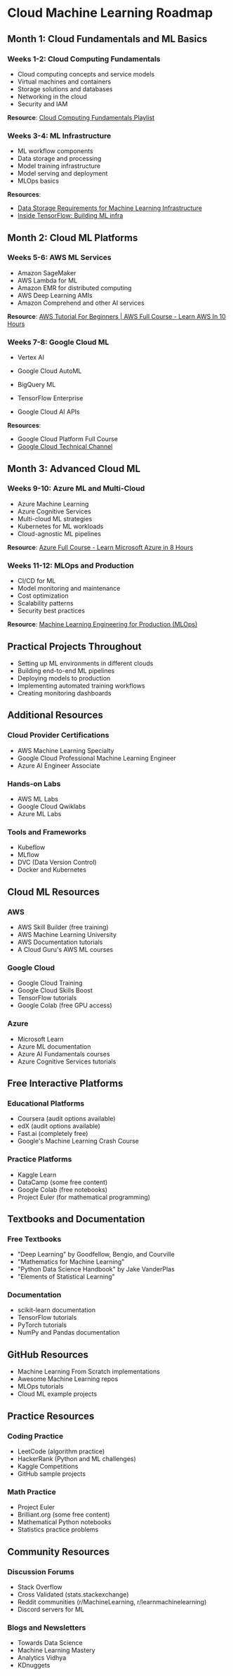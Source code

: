 # Cloud Machine Learning Roadmap

## Month 1: Cloud Fundamentals and ML Basics

### Weeks 1-2: Cloud Computing Fundamentals

- Cloud computing concepts and service models
- Virtual machines and containers
- Storage solutions and databases
- Networking in the cloud
- Security and IAM

**Resource**: [Cloud Computing Fundamentals Playlist](https://www.youtube.com/playlist?list=PLDns5jVqEmIoNrmSY0aRHwK5LqGM9u3LL)

### Weeks 3-4: ML Infrastructure

- ML workflow components
- Data storage and processing
- Model training infrastructure
- Model serving and deployment
- MLOps basics

**Resources**:
- [Data Storage Requirements for Machine Learning Infrastructure](https://www.youtube.com/watch?v=02fM2klAE40&t=720s&pp=ygUtZGF0YSBzdG9yYWdlIGFuZCBwcm9jZXNzaW5nIG1sIGluZnJhc3RydWN0dXJl)
- [Inside TensorFlow: Building ML infra](https://www.youtube.com/watch?v=_5cRyr-d-fk&pp=ygUabWwgd29ya2Zsb3cgaW5mcmFzdHJ1Y3R1cmU%3D)

## Month 2: Cloud ML Platforms

### Weeks 5-6: AWS ML Services

- Amazon SageMaker
- AWS Lambda for ML
- Amazon EMR for distributed computing
- AWS Deep Learning AMIs
- Amazon Comprehend and other AI services

**Resource**: [AWS Tutorial For Beginners | AWS Full Course - Learn AWS In 10 Hours](https://www.youtube.com/watch?v=k1RI5locZE4&list=PL9ooVrP1hQOFtZ5oAAeOgi_nH-txMcDMu&index=7&pp=iAQB)

### Weeks 7-8: Google Cloud ML

- Vertex AI
- Google Cloud AutoML
- BigQuery ML

- TensorFlow Enterprise
- Google Cloud AI APIs

**Resources**:
- Google Cloud Platform Full Course
- [Google Cloud Technical Channel](https://www.youtube.com/@googlecloudtech/videos)

## Month 3: Advanced Cloud ML

### Weeks 9-10: Azure ML and Multi-Cloud

- Azure Machine Learning
- Azure Cognitive Services
- Multi-cloud ML strategies
- Kubernetes for ML workloads
- Cloud-agnostic ML pipelines

**Resource**: [Azure Full Course - Learn Microsoft Azure in 8 Hours](https://www.youtube.com/watch?v=tDuruX7XSac&list=PL9ooVrP1hQOFtZ5oAAeOgi_nH-txMcDMu&index=8&pp=iAQB)

### Weeks 11-12: MLOps and Production

- CI/CD for ML
- Model monitoring and maintenance
- Cost optimization
- Scalability patterns
- Security best practices

**Resource**: [Machine Learning Engineering for Production (MLOps)](https://www.youtube.com/playlist?list=PLkDaE6sCZn6GMoA0wbpJLi3t34Gd8l0aK)

## Practical Projects Throughout

- Setting up ML environments in different clouds
- Building end-to-end ML pipelines
- Deploying models to production
- Implementing automated training workflows
- Creating monitoring dashboards

## Additional Resources

### Cloud Provider Certifications
- AWS Machine Learning Specialty
- Google Cloud Professional Machine Learning Engineer
- Azure AI Engineer Associate

### Hands-on Labs
- AWS ML Labs
- Google Cloud Qwiklabs
- Azure ML Labs

### Tools and Frameworks
- Kubeflow
- MLflow
- DVC (Data Version Control)
- Docker and Kubernetes

## Cloud ML Resources

### AWS
- AWS Skill Builder (free training)
- AWS Machine Learning University
- AWS Documentation tutorials
- A Cloud Guru's AWS ML courses

### Google Cloud
- Google Cloud Training
- Google Cloud Skills Boost
- TensorFlow tutorials
- Google Colab (free GPU access)

### Azure
- Microsoft Learn
- Azure ML documentation
- Azure AI Fundamentals courses
- Azure Cognitive Services tutorials

## Free Interactive Platforms

### Educational Platforms
- Coursera (audit options available)
- edX (audit options available)
- Fast.ai (completely free)
- Google's Machine Learning Crash Course

### Practice Platforms
- Kaggle Learn
- DataCamp (some free content)
- Google Colab (free notebooks)
- Project Euler (for mathematical programming)

## Textbooks and Documentation

### Free Textbooks
- "Deep Learning" by Goodfellow, Bengio, and Courville
- "Mathematics for Machine Learning"
- "Python Data Science Handbook" by Jake VanderPlas
- "Elements of Statistical Learning"

### Documentation
- scikit-learn documentation
- TensorFlow tutorials
- PyTorch tutorials
- NumPy and Pandas documentation

## GitHub Resources
- Machine Learning From Scratch implementations
- Awesome Machine Learning repos
- MLOps tutorials
- Cloud ML example projects

## Practice Resources

### Coding Practice
- LeetCode (algorithm practice)
- HackerRank (Python and ML challenges)
- Kaggle Competitions
- GitHub sample projects

### Math Practice
- Project Euler
- Brilliant.org (some free content)
- Mathematical Python notebooks
- Statistics practice problems

## Community Resources

### Discussion Forums
- Stack Overflow
- Cross Validated (stats.stackexchange)
- Reddit communities (r/MachineLearning, r/learnmachinelearning)
- Discord servers for ML

### Blogs and Newsletters
- Towards Data Science
- Machine Learning Mastery
- Analytics Vidhya
- KDnuggets